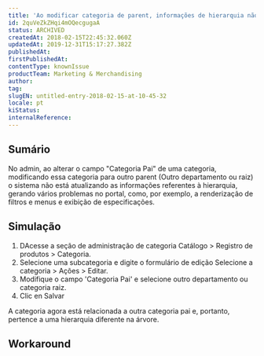 ```yaml
---
title: 'Ao modificar categoria de parent, informações de hierarquia não são atualizadas'
id: 2quVeZkZHqi4mOQecgugaA
status: ARCHIVED
createdAt: 2018-02-15T22:45:32.060Z
updatedAt: 2019-12-31T15:17:27.382Z
publishedAt: 
firstPublishedAt: 
contentType: knownIssue
productTeam: Marketing & Merchandising
author: 
tag: 
slugEN: untitled-entry-2018-02-15-at-10-45-32
locale: pt
kiStatus: 
internalReference: 
---
```


## Sumário

No admin, ao alterar o campo "Categoria Pai" de uma categoria, modificando essa categoria para outro parent (Outro departamento ou raiz) o sistema não está atualizando as informações referentes à hierarquia, gerando vários problemas no portal, como, por exemplo, a renderização de filtros e menus e exibição de especificações.

## Simulação

1. DAcesse a seção de administração de categoria Catálogo > Registro de produtos > Categoria.
2. Selecione uma subcategoria e digite o formulário de edição Selecione a categoria > Ações > Editar.
3. Modifique o campo 'Categoria Pai' e selecione outro departamento ou categoria raiz.
4. Clic en Salvar

A categoria agora está relacionada a outra categoria pai e, portanto, pertence a uma hierarquia diferente na árvore.

## Workaround



